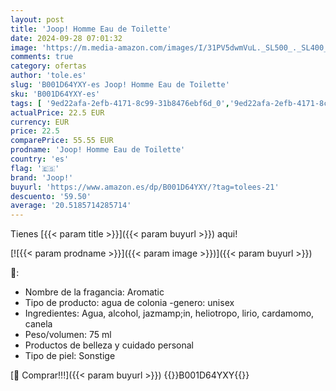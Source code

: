 ```yaml
---
layout: post
title: 'Joop! Homme Eau de Toilette'
date: 2024-09-28 07:01:32
image: 'https://m.media-amazon.com/images/I/31PV5dwmVuL._SL500_._SL400_.jpg'
comments: true
category: ofertas
author: 'tole.es'
slug: 'B001D64YXY-es Joop! Homme Eau de Toilette'
sku: 'B001D64YXY-es'
tags: [ '9ed22afa-2efb-4171-8c99-31b8476ebf6d_0','9ed22afa-2efb-4171-8c99-31b8476ebf6d_2201','9ed22afa-2efb-4171-8c99-31b8476ebf6d_5101','9ed22afa-2efb-4171-8c99-31b8476ebf6d_6401','Agua de tocador para hombres','Arborist Merchandising Root','Belleza','Belleza Premium','Esenciales del día a día: Belleza','Fragancias para hombres','Joop!','Los favoritos de los clientes: Belleza','Marcas','Perfumes y fragancias','Salud y cuidado personal','Self Service','Special Features Stores','consumablesbeauty','d1f558da-03d3-4105-8a50-454423a601fb_0','d1f558da-03d3-4105-8a50-454423a601fb_5401','de','eau','joop!','toilette','🇪🇸', ]
actualPrice: 22.5 EUR
currency: EUR
price: 22.5
comparePrice: 55.55 EUR
prodname: 'Joop! Homme Eau de Toilette'
country: 'es'
flag: '🇪🇸'
brand: 'Joop!'
buyurl: 'https://www.amazon.es/dp/B001D64YXY/?tag=tolees-21'
descuento: '59.50'
average: '20.5185714285714'
---
```


Tienes [{{< param title >}}]({{< param buyurl >}}) aqui!

[![{{< param prodname >}}]({{< param image >}})]({{< param buyurl >}})

🔎:

- Nombre de la fragancia: Aromatic
- Tipo de producto: agua de colonia -genero: unisex
- Ingredientes: Agua, alcohol, jazmamp;in, heliotropo, lirio, cardamomo, canela
- Peso/volumen: 75 ml
- Productos de belleza y cuidado personal
- Tipo de piel: Sonstige

[🛒 Comprar!!!]({{< param buyurl >}})
{{<world>}}B001D64YXY{{</world>}}

